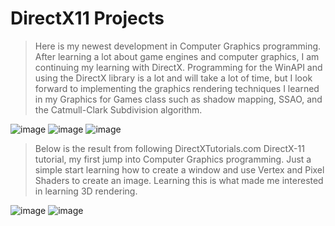 # DirectX11 Projects
>Here is my newest development in Computer Graphics programming. After learning a lot about game engines and computer graphics, I am continuing my learning with DirectX. Programming for the WinAPI and using the DirectX library is a lot and will take a lot of time, but I look forward to implementing the graphics rendering techniques I learned in my Graphics for Games class such as shadow mapping, SSAO, and the Catmull-Clark Subdivision algorithm.

![image](https://github.com/nickhildebrant/directx-projects/assets/78184238/5182cc0e-59d8-45d2-8093-7300fcb8a0a7)
![image](https://github.com/nickhildebrant/directx-projects/assets/78184238/73fd8f57-3caa-431d-884d-ba685a1d1dbc)
![image](https://github.com/nickhildebrant/directx-projects/assets/78184238/ab0643e9-6d27-4c74-baad-ec1f0e3db580)

>Below is the result from following DirectXTutorials.com DirectX-11 tutorial, my first jump into Computer Graphics programming. Just a simple start learning how to create a window and use Vertex and Pixel Shaders to create an image. Learning this is what made me interested in learning 3D rendering.

![image](https://user-images.githubusercontent.com/78184238/187357789-92d9e0c3-d83f-466d-8ba2-70a9498c56ec.png)
![image](https://user-images.githubusercontent.com/78184238/193440534-f132def4-ba0e-47f6-a9fe-fde637548c5c.png)
